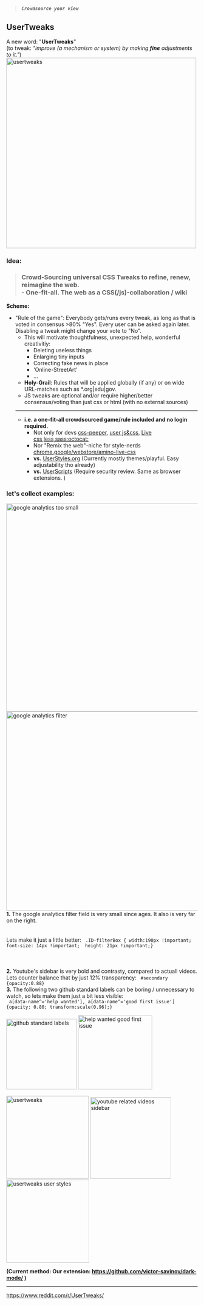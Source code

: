 > ##### _`Crowdsource your view`_

## UserTweaks  

A new word:  "**UserTweaks**"  <br> (to tweak: _"improve (a mechanism or system) by making **fine** adjustments to it."_) <br>
<img width="500" alt="usertweaks" src="https://user-images.githubusercontent.com/25022245/115540770-a7485500-a29e-11eb-9a98-c54a7a3823fb.png"><br>

### **Idea:**  
> ### Crowd-Sourcing universal CSS Tweaks to refine, renew, reimagine the web.  <br> - One-fit-all. The web as a CSS(/js)-collaboration / wiki  
**Scheme:** 
- "Rule of the game": Everybody gets/runs every tweak, as long as that is voted in consensus >80% "Yes".  Every user can be asked again later. Disabling a tweak might change your vote to "No". 
     - This will motivate thoughtfulness, unexpected help, wonderful creativitiy: 
        - Deleting useless things 
        - Enlarging tiny inputs 
        - Correcting fake news in place
        - 'Online-StreetArt'
        - ...
    - **Holy-Grail**: Rules that will be applied globally (if any) or on wide URL-matches such as *.org|edu|gov.  
    - JS tweaks are optional and/or require higher/better consensus/voting than just css or html (with no external sources)
    - ----------
   - **i.e. a one-fit-all crowdsourced game/rule included and no login required.** 
     - Not only for devs [css-peeper](https://chrome.google.com/webstore/detail/css-peeper/mbnbehikldjhnfehhnaidhjhoofhpehk), [user js&css](https://chrome.google.com/webstore/detail/user-javascript-and-css/nbhcbdghjpllgmfilhnhkllmkecfmpld), [Live css,less,sass:octocat:](https://github.com/webextensions/live-css-editor) 
     - Nor "Remix the web"-niche for style-nerds [chrome.google/webstore/amino-live-css](https://chrome.google.com/webstore/detail/amino-live-css-editor/pbcpfbcibpcbfbmddogfhcijfpboeaaf) 
     - **vs.** [UserStyles.org](https://userstyles.org) (Currently mostly themes/playful. Easy adjustability tho already) 
     - **vs.** [UserScripts](https://greasyfork.org) (Require security review.  Same as browser extensions. )


### let's collect examples:
<img align="right" width="546" alt="google analytics too small" src="https://user-images.githubusercontent.com/25022245/115553367-9fdc7800-a2ad-11eb-8d86-9b5ac951e457.png"> 
<img align="right" width="523" alt="google analytics filter" src="https://user-images.githubusercontent.com/25022245/115553364-9f43e180-a2ad-11eb-91f2-faf7d2f63272.png"> 
<b>1.</b> The google analytics filter field is very small since ages. It also is very far on the right. 
<br><br><br> Lets make it just a little better: <code> .ID-filterBox { width:190px !important;  font-size: 14px !important;  height: 21px !important;} </code><br>
<br><br><br><b>2.</b> Youtube's sidebar is very bold and contrasty, compared to actuall videos. Lets counter balance that by just 12% transparency: <code> #secondary {opacity:0.88} </code><br>  <b>3.</b> The following two github standard labels can be boring / unnecessary to watch, so lets make them just a bit less visible: <br>
<code> a[data-name^='help wanted'], a[data-name^='good first issue'] {opacity: 0.80; transform:scale(0.96);} </code>


<img width="185" alt="github standard labels" src="https://user-images.githubusercontent.com/25022245/115553356-9eab4b00-a2ad-11eb-9c1e-e06fc2f23a93.png"> <img width="195" alt="help wanted good first issue" src="https://user-images.githubusercontent.com/25022245/115553361-9f43e180-a2ad-11eb-8fb8-6a6aded8f703.png">

<img width="217" alt="usertweaks" src="https://user-images.githubusercontent.com/25022245/115553355-9d7a1e00-a2ad-11eb-95a0-797a8aacb266.png">  <img width="213" alt="youtube related videos sidebar" src="https://user-images.githubusercontent.com/25022245/115606631-3e83cb80-a2e4-11eb-8ceb-9058c8115c76.png"> <img  width="218" alt="usertweaks user styles" src="https://user-images.githubusercontent.com/25022245/115553357-9eab4b00-a2ad-11eb-86b9-611129f197e0.png"> 

**(Current method: Our extension: https://github.com/victor-savinov/dark-mode/ )**

-----

https://www.reddit.com/r/UserTweaks/


